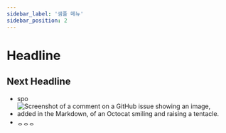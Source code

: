 ```yaml
---
sidebar_label: '샘플 메뉴'
sidebar_position: 2
---
```


# Headline

## Next Headline

* spo
* ![Screenshot of a comment on a GitHub issue showing an image, added in the Markdown, of an Octocat smiling and raising a tentacle.](https://github.com/spostudio/alzwin_docs/assets/21987484/3aab6c4d-f4c2-46c3-adc2-89ed866b580f)
* ᆼᆼᆼ
